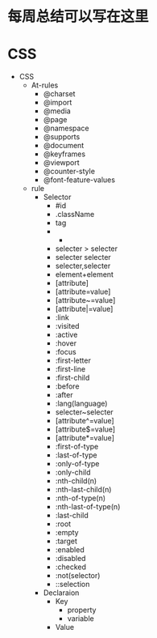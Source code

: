 # 每周总结可以写在这里

# CSS

- CSS
   - At-rules
      - @charset
      - @import
      - @media
      - @page
      - @namespace
      - @supports
      - @document
      - @keyframes
      - @viewport
      - @counter-style
      - @font-feature-values
   - rule
      - Selector
         - #id
         - .className
         - tag
         - *
         - selecter > selecter
         - selecter selecter
         - selecter,selecter
         - element+element
         - [attribute]
         - [attribute=value]
         - [attribute~=value]
         - [attribute|=value]
         - :link
         - :visited
         - :active
         - :hover
         - :focus
         - :first-letter
         - :first-line
         - :first-child
         - :before
         - :after
         - :lang(language)
         - selecter~selecter
         - [attribute^=value]
         - [attribute$=value]
         - [attribute*=value]
         - :first-of-type
         - :last-of-type
         - :only-of-type
         - :only-child
         - :nth-child(n)
         - :nth-last-child(n)
         - :nth-of-type(n)
         - :nth-last-of-type(n)
         - :last-child
         - :root
         - :empty
         - :target
         - :enabled
         - :disabled
         - :checked
         - :not(selector)
         - ::selection
      - Declaraion
         - Key
            - property
            - variable
         - Value
